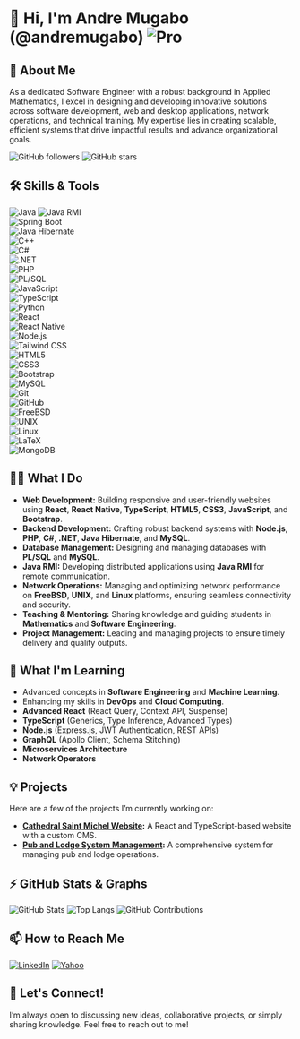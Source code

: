 # 👋 Hi, I'm Andre Mugabo (@andremugabo) ![Pro](https://img.shields.io/badge/PRO-Software%20Engineer-brightgreen?style=flat-square)

## 🚀 About Me
As a dedicated Software Engineer with a robust background in Applied Mathematics, I excel in designing and developing innovative solutions across software development, web and desktop applications, network operations, and technical training. My expertise lies in creating scalable, efficient systems that drive impactful results and advance organizational goals.

![GitHub followers](https://img.shields.io/github/followers/andremugabo?style=social) ![GitHub stars](https://img.shields.io/github/stars/andremugabo?style=social)

## 🛠️ Skills & Tools  
![Java](https://img.shields.io/badge/Java-%23ED8B00.svg?style=flat-square&logo=java&logoColor=white) 
![Java RMI](https://img.shields.io/badge/Java%20RMI-%23ED8B00.svg?style=flat-square&logo=java&logoColor=white)  
![Spring Boot](https://img.shields.io/badge/Spring%20Boot-%236DB33F.svg?style=flat-square&logo=spring-boot&logoColor=white)  
![Java Hibernate](https://img.shields.io/badge/Hibernate-%234599C7.svg?style=flat-square&logo=hibernate&logoColor=white)  
![C++](https://img.shields.io/badge/C++-%2300599C.svg?style=flat-square&logo=c%2B%2B&logoColor=white)  
![C#](https://img.shields.io/badge/C%23-%23239120.svg?style=flat-square&logo=c-sharp&logoColor=white)  
![.NET](https://img.shields.io/badge/.NET-512BD4?style=flat-square&logo=.net&logoColor=white)  
![PHP](https://img.shields.io/badge/PHP-%23777BB4.svg?style=flat-square&logo=php&logoColor=white)  
![PL/SQL](https://img.shields.io/badge/PL%2FSQL-%23F80000.svg?style=flat-square&logo=oracle&logoColor=white)  
![JavaScript](https://img.shields.io/badge/JavaScript-%23323330.svg?style=flat-square&logo=javascript&logoColor=%23F7DF1E)  
![TypeScript](https://img.shields.io/badge/TypeScript-%23007ACC.svg?style=flat-square&logo=typescript&logoColor=white)  
![Python](https://img.shields.io/badge/Python-%233776AB.svg?style=flat-square&logo=python&logoColor=white)  
![React](https://img.shields.io/badge/React-%2320232a.svg?style=flat-square&logo=react&logoColor=%2361DAFB)  
![React Native](https://img.shields.io/badge/React%20Native-%2320232a.svg?style=flat-square&logo=react&logoColor=%2361DAFB)  
![Node.js](https://img.shields.io/badge/Node.js-%2343853D.svg?style=flat-square&logo=node.js&logoColor=white)  
![Tailwind CSS](https://img.shields.io/badge/Tailwind_CSS-%2338B2AC.svg?style=flat-square&logo=tailwind-css&logoColor=white)  
![HTML5](https://img.shields.io/badge/HTML5-%23E34F26.svg?style=flat-square&logo=html5&logoColor=white)  
![CSS3](https://img.shields.io/badge/CSS3-%231572B6.svg?style=flat-square&logo=css3&logoColor=white)  
![Bootstrap](https://img.shields.io/badge/Bootstrap-%23563D7C.svg?style=flat-square&logo=bootstrap&logoColor=white)  
![MySQL](https://img.shields.io/badge/MySQL-%2300f.svg?style=flat-square&logo=mysql&logoColor=white)  
![Git](https://img.shields.io/badge/Git-%23F05033.svg?style=flat-square&logo=git&logoColor=white)  
![GitHub](https://img.shields.io/badge/GitHub-%23121011.svg?style=flat-square&logo=github&logoColor=white)  
![FreeBSD](https://img.shields.io/badge/FreeBSD-%23AB2B28.svg?style=flat-square&logo=freebsd&logoColor=white)  
![UNIX](https://img.shields.io/badge/UNIX-%23D00000.svg?style=flat-square&logo=unix&logoColor=white)  
![Linux](https://img.shields.io/badge/Linux-%23FCC624.svg?style=flat-square&logo=linux&logoColor=white)  
![LaTeX](https://img.shields.io/badge/LaTeX-%23008080.svg?style=flat-square&logo=latex&logoColor=white)  
![MongoDB](https://img.shields.io/badge/MongoDB-%2347A248.svg?style=flat-square&logo=mongodb&logoColor=white)  



## 👨‍💻 What I Do
- **Web Development:** Building responsive and user-friendly websites using **React**, **React Native**, **TypeScript**, **HTML5**, **CSS3**, **JavaScript**, and **Bootstrap**.
- **Backend Development:** Crafting robust backend systems with **Node.js**, **PHP**, **C#**, **.NET**, **Java Hibernate**, and **MySQL**.
- **Database Management:** Designing and managing databases with **PL/SQL** and **MySQL**.
- **Java RMI:** Developing distributed applications using **Java RMI** for remote communication.
- **Network Operations:** Managing and optimizing network performance on **FreeBSD**, **UNIX**, and **Linux** platforms, ensuring seamless connectivity and security.
- **Teaching & Mentoring:** Sharing knowledge and guiding students in **Mathematics** and **Software Engineering**.
- **Project Management:** Leading and managing projects to ensure timely delivery and quality outputs.

## 🌱 What I'm Learning
- Advanced concepts in **Software Engineering** and **Machine Learning**.
- Enhancing my skills in **DevOps** and **Cloud Computing**.
- **Advanced React** (React Query, Context API, Suspense)
- **TypeScript** (Generics, Type Inference, Advanced Types)
- **Node.js** (Express.js, JWT Authentication, REST APIs)
- **GraphQL** (Apollo Client, Schema Stitching)
- **Microservices Architecture**
- **Network Operators**

## 💡 Projects
Here are a few of the projects I’m currently working on:
- **[Cathedral Saint Michel Website](https://github.com/andremugabo/st_michel_fn):** A React and TypeScript-based website with a custom CMS.
- **[Pub and Lodge System Management](https://github.com/andremugabo/BARD-LODGE):** A comprehensive system for managing pub and lodge operations.



## ⚡ GitHub Stats & Graphs
![GitHub Stats](https://github-readme-stats.vercel.app/api?username=andremugabo&show_icons=true&theme=radical)
![Top Langs](https://github-readme-stats.vercel.app/api/top-langs/?username=andremugabo&layout=compact&theme=radical&langs_count=10)
![GitHub Contributions](https://github-readme-streak-stats.herokuapp.com/?user=andremugabo&theme=radical)



## 📫 How to Reach Me
[![LinkedIn](https://img.shields.io/badge/LinkedIn-%230077B5.svg?style=flat-square&logo=linkedin&logoColor=white)](https://www.linkedin.com/in/mugabo-andré-9a1a0774)
[![Yahoo](https://img.shields.io/badge/Yahoo-%23000000.svg?style=flat-square&logo=yahoo&logoColor=white)](mailto:andremugabo@yahoo.fr)



## 💬 Let's Connect!
I’m always open to discussing new ideas, collaborative projects, or simply sharing knowledge. Feel free to reach out to me!

